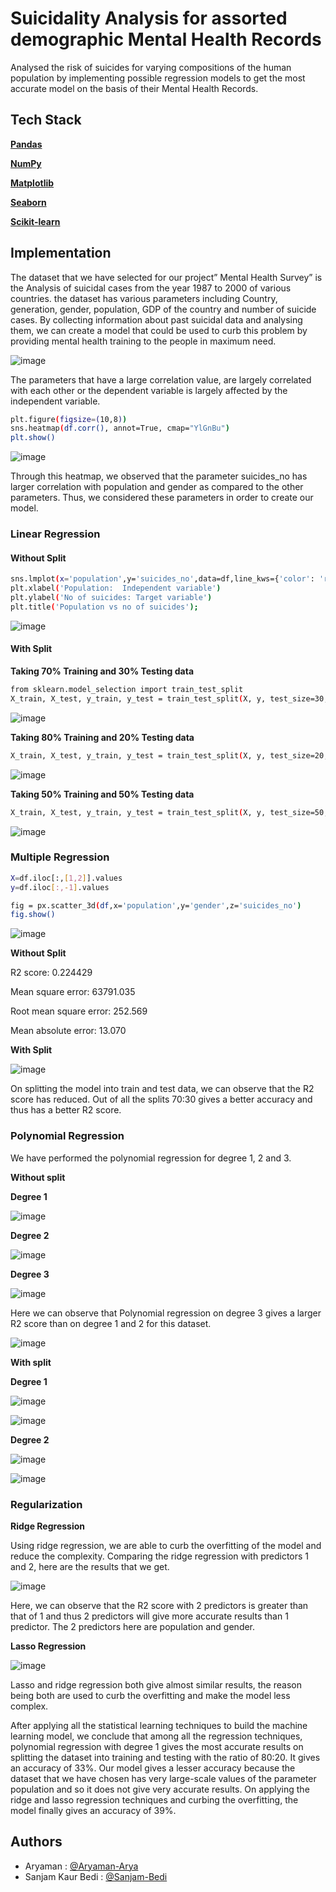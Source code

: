 # Suicidality Analysis for assorted demographic Mental Health Records

Analysed the risk of suicides for varying compositions of the human population by implementing possible regression models to get the most accurate model on the basis of their Mental Health Records.

## Tech Stack

**[Pandas](https://pandas.pydata.org/docs/getting_started/install.html)** 

**[NumPy](https://numpy.org/install/)** 

**[Matplotlib](https://matplotlib.org/stable/users/installing/index.html)** 

**[Seaborn](https://seaborn.pydata.org/installing.html)** 

**[Scikit-learn](https://scikit-learn.org/stable/install.html)** 
## Implementation

The dataset that we have selected for our project” Mental Health Survey” is the Analysis of suicidal cases from the year 1987 to 2000 of various countries. the dataset has various parameters including Country, generation, gender, population, GDP of the country and number of suicide cases. By collecting information about past suicidal data and analysing them, we can create a model that could be used to curb this problem by providing mental health training to the people in maximum need.

![image](https://user-images.githubusercontent.com/75626387/197013566-5ca0f1d3-b814-4e4a-9161-268678d57cfc.png)

The parameters that have a large correlation value, are largely correlated with each other or the dependent variable is largely affected by the independent variable.

```bash
plt.figure(figsize=(10,8))
sns.heatmap(df.corr(), annot=True, cmap="YlGnBu")
plt.show()
```

![image](https://user-images.githubusercontent.com/75626387/196880241-a5202c4c-353b-436a-9630-f7f60d330d70.png)


Through this heatmap, we observed that the parameter suicides_no has larger
correlation with population and gender as compared to the other parameters.
Thus, we considered these parameters in order to create our model.

### Linear Regression

#### Without Split


```bash
sns.lmplot(x='population',y='suicides_no',data=df,line_kws={'color': 'red'})
plt.xlabel('Population:  Independent variable')
plt.ylabel('No of suicides: Target variable')
plt.title('Population vs no of suicides');
```
![image](https://user-images.githubusercontent.com/75626387/196880556-b87f429c-f4c8-497c-a3d8-a73589c9038f.png)

#### With Split

**Taking 70% Training and 30% Testing data**

```bash
from sklearn.model_selection import train_test_split
X_train, X_test, y_train, y_test = train_test_split(X, y, test_size=30, random_state=0)
```

![image](https://user-images.githubusercontent.com/75626387/196880664-5baafa5f-6f57-4245-969d-94c854502a5e.png)

**Taking 80% Training and 20% Testing data**

```bash
X_train, X_test, y_train, y_test = train_test_split(X, y, test_size=20, random_state=0)
```
![image](https://user-images.githubusercontent.com/75626387/196880745-bf23b116-2eae-4043-8212-ec1648023802.png)

**Taking 50% Training and 50% Testing data**

```bash
X_train, X_test, y_train, y_test = train_test_split(X, y, test_size=50, random_state=0)
```
![image](https://user-images.githubusercontent.com/75626387/196880801-f657e3aa-3353-4813-a488-c24215bca675.png)

### Multiple Regression

```bash
X=df.iloc[:,[1,2]].values
y=df.iloc[:,-1].values

fig = px.scatter_3d(df,x='population',y='gender',z='suicides_no')
fig.show()
```

![image](https://user-images.githubusercontent.com/75626387/196893751-c01c8752-06d9-4868-bea4-c17f65f95942.png)


**Without Split**

R2 score: 0.224429

Mean square error: 63791.035

Root mean square error: 252.569

Mean absolute error: 13.070


**With Split**

![image](https://user-images.githubusercontent.com/75626387/196894115-7702e1d5-e104-422d-99d1-cbccf8f37ba4.png)

On splitting the model into train and test data, we can observe that the R2 score has reduced. Out of all the splits 70:30 gives a better accuracy and thus has a better R2 score.

### Polynomial Regression

We have performed the polynomial regression for degree 1, 2 and 3.

**Without split**

**Degree 1**

![image](https://user-images.githubusercontent.com/75626387/197014032-11f442b5-3930-4194-b12b-f59a27e397d8.png)


**Degree 2**

![image](https://user-images.githubusercontent.com/75626387/197014049-9c85b777-a358-442a-9e43-92d1cb5bb7c4.png)


**Degree 3**

![image](https://user-images.githubusercontent.com/75626387/197014080-08e84ffc-acb7-4993-9db0-9aa244a22c1f.png)

Here we can observe that Polynomial regression on degree 3 gives a larger R2 score than on degree 1 and 2 for this dataset.

![image](https://user-images.githubusercontent.com/75626387/197014104-91e04762-3fd2-499e-8a96-2a7d80f6f4df.png)

**With split**

**Degree 1**

![image](https://user-images.githubusercontent.com/75626387/197014124-b3ed9537-7f39-4db4-88c9-a935a1dc1d48.png)

![image](https://user-images.githubusercontent.com/75626387/197014149-8eb96357-3e01-4001-b74b-e7f4d473d33f.png)

**Degree 2**

![image](https://user-images.githubusercontent.com/75626387/197014183-66c15d9b-bb71-414a-8b39-f1797877c102.png)

![image](https://user-images.githubusercontent.com/75626387/197014209-5680d0e2-4b52-4afb-baaa-40c6a4ffa871.png)

### Regularization

**Ridge Regression**

Using ridge regression, we are able to curb the overfitting of the model and reduce the complexity. Comparing the ridge regression with predictors 1 and 2, here are the results that we get.

![image](https://user-images.githubusercontent.com/75626387/197011286-693f5d18-e23a-4baf-9763-c9fbb72cb991.png)

Here, we can observe that the R2 score with 2 predictors is greater than that of 1 and thus 2 predictors will give more accurate results than 1 predictor. The 2 predictors here are population and gender.

**Lasso Regression**

![image](https://user-images.githubusercontent.com/75626387/197011494-16cbadd8-9e41-44bb-b1ee-7d3473ce421c.png)

Lasso and ridge regression both give almost similar results, the reason being both are used to curb the overfitting and make the model less complex.

After applying all the statistical learning techniques to build the machine learning model, we conclude that among all the regression techniques, polynomial regression with degree 1 gives the most accurate results on splitting the dataset into training and testing with the ratio of 80:20. It gives an accuracy of 33%. Our model gives a lesser accuracy because the dataset that we have chosen has very large-scale values of the parameter population and so it does not give very accurate results. On applying the ridge and lasso regression techniques and curbing the overfitting, the model finally gives an accuracy of 39%.

## Authors

- Aryaman : [@Aryaman-Arya](https://github.com/Aryaman-Arya)
- Sanjam Kaur Bedi : [@Sanjam-Bedi](https://github.com/Sanjam-Bedi)
